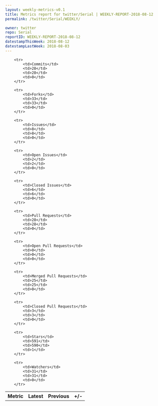 ```yaml
---
layout: weekly-metrics-v0.1
title: Metrics report for twitter/Serial | WEEKLY-REPORT-2018-08-12
permalink: /twitter/Serial/WEEKLY/

owner: twitter
repo: Serial
reportID: WEEKLY-REPORT-2018-08-12
datestampThisWeek: 2018-08-12
datestampLastWeek: 2018-08-03
---
```




<table style="width: 100%;">
    <tr>
        <th>Metric</th>
        <th>Latest</th>
        <th>Previous</th>
        <th>+/-</th>
    </tr>

        <tr>
            <td>Commits</td>
            <td>28</td>
            <td>28</td>
            <td>0</td>
        </tr>
        
        <tr>
            <td>Forks</td>
            <td>33</td>
            <td>33</td>
            <td>0</td>
        </tr>
        
        <tr>
            <td>Issues</td>
            <td>8</td>
            <td>8</td>
            <td>0</td>
        </tr>
        
        <tr>
            <td>Open Issues</td>
            <td>2</td>
            <td>2</td>
            <td>0</td>
        </tr>
        
        <tr>
            <td>Closed Issues</td>
            <td>6</td>
            <td>6</td>
            <td>0</td>
        </tr>
        
        <tr>
            <td>Pull Requests</td>
            <td>28</td>
            <td>28</td>
            <td>0</td>
        </tr>
        
        <tr>
            <td>Open Pull Requests</td>
            <td>0</td>
            <td>0</td>
            <td>0</td>
        </tr>
        
        <tr>
            <td>Merged Pull Requests</td>
            <td>25</td>
            <td>25</td>
            <td>0</td>
        </tr>
        
        <tr>
            <td>Closed Pull Requests</td>
            <td>3</td>
            <td>3</td>
            <td>0</td>
        </tr>
        
        <tr>
            <td>Stars</td>
            <td>591</td>
            <td>590</td>
            <td>1</td>
        </tr>
        
        <tr>
            <td>Watchers</td>
            <td>31</td>
            <td>31</td>
            <td>0</td>
        </tr>
        
</table>
